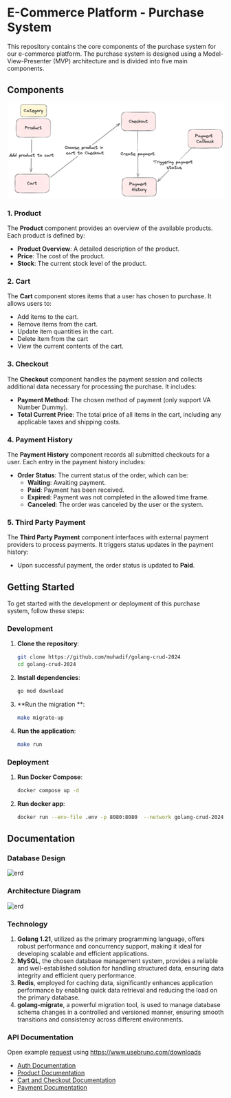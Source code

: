# E-Commerce Platform - Purchase System

This repository contains the core components of the purchase system for our e-commerce platform. The purchase system is designed using a Model-View-Presenter (MVP) architecture and is divided into five main components.

## Components
![a](documentation/base-diagram.png)
### 1. Product
The **Product** component provides an overview of the available products. Each product is defined by:
- **Product Overview**: A detailed description of the product.
- **Price**: The cost of the product.
- **Stock**: The current stock level of the product.

### 2. Cart
The **Cart** component stores items that a user has chosen to purchase. It allows users to:
- Add items to the cart.
- Remove items from the cart.
- Update item quantities in the cart.
- Delete item from the cart
- View the current contents of the cart.

### 3. Checkout
The **Checkout** component handles the payment session and collects additional data necessary for processing the purchase. It includes:
- **Payment Method**: The chosen method of payment (only support VA Number Dummy).
- **Total Current Price**: The total price of all items in the cart, including any applicable taxes and shipping costs.

### 4. Payment History
The **Payment History** component records all submitted checkouts for a user. Each entry in the payment history includes:
- **Order Status**: The current status of the order, which can be:
    - **Waiting**: Awaiting payment.
    - **Paid**: Payment has been received.
    - **Expired**: Payment was not completed in the allowed time frame.
    - **Canceled**: The order was canceled by the user or the system.

### 5. Third Party Payment
The **Third Party Payment** component interfaces with external payment providers to process payments. It triggers status updates in the payment history:
- Upon successful payment, the order status is updated to **Paid**.

## Getting Started

To get started with the development or deployment of this purchase system, follow these steps:

### Development
1. **Clone the repository**:
    ```bash
    git clone https://github.com/muhadif/golang-crud-2024
    cd golang-crud-2024
    ```

2. **Install dependencies**:
    ```bash
    go mod download
    ```

3. **Run the migration **:
    ```bash
    make migrate-up
    ```
   
3. **Run the application**:
    ```bash
    make run
    ```

### Deployment
1. **Run Docker Compose**:
    ```bash
    docker compose up -d
    ```
2. **Run docker app**:
    ```bash
   docker run --env-file .env -p 8080:8080  --network golang-crud-2024_app-network muhadif/golang-crud-2024:0.2
   ```

## Documentation

### Database Design
![erd](documentation/erd.png)

### Architecture Diagram
![erd](documentation/arch-diagram.png)

### Technology
1. **Golang 1.21**, utilized as the primary programming language, offers robust performance and concurrency support, making it ideal for developing scalable and efficient applications.
2. **MySQL**, the chosen database management system, provides a reliable and well-established solution for handling structured data, ensuring data integrity and efficient query performance.
3. **Redis**, employed for caching data, significantly enhances application performance by enabling quick data retrieval and reducing the load on the primary database.
4. **golang-migrate**, a powerful migration tool, is used to manage database schema changes in a controlled and versioned manner, ensuring smooth transitions and consistency across different environments.

### API Documentation
Open example [request](documentation/go-criud-2024) using https://www.usebruno.com/downloads  

- [Auth Documentation](documentation/auth-api.md)
- [Product Documentation](documentation/product-api.md)
- [Cart and Checkout Documentation](documentation/cart-api.md)
- [Payment Documentation](documentation/payment-api.md)